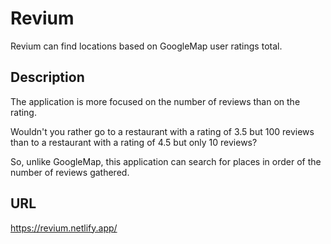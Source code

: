 # Revium

Revium can find locations based on GoogleMap user ratings total.

## Description

The application is more focused on the number of reviews than on the rating.

Wouldn't you rather go to a restaurant with a rating of 3.5 but 100 reviews than to a restaurant with a rating of 4.5 but only 10 reviews?

So, unlike GoogleMap, this application can search for places in order of the number of reviews gathered.

## URL

https://revium.netlify.app/
